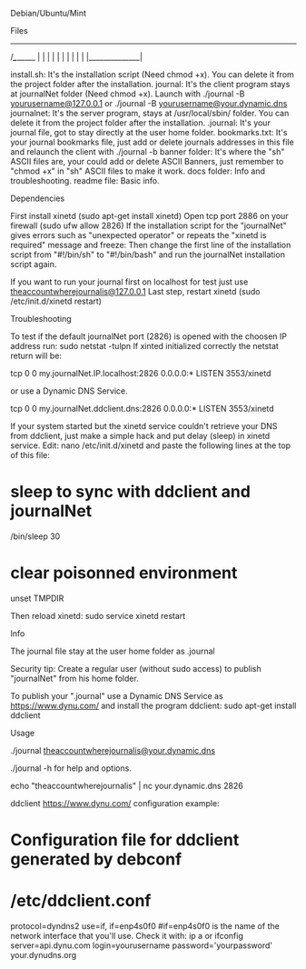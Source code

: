 Debian/Ubuntu/Mint

Files
  ___
 /___\_________
|              |
|              |
|              |
|              |
|              |
|______________|

install.sh: It's the installation script (Need chmod +x). You can delete it from the project folder after the installation.
journal: It's the client program stays at journalNet folder (Need chmod +x). Launch with ./journal -B yourusername@127.0.0.1 or ./journal -B yourusername@your.dynamic.dns 
journalnet: It's the server program, stays at /usr/local/sbin/ folder. You can delete it from the project folder after the installation.
.journal: It's your journal file, got to stay directly at the user home folder.
bookmarks.txt: It's your journal bookmarks file, just add or delete journals addresses in this file and relaunch the client with ./journal -b 
banner folder: It's where the "sh" ASCII files are, your could add or delete ASCII Banners, just remember to "chmod +x" in "sh" ASCII files to make it work.
docs folder: Info and troubleshooting.
readme file: Basic info.

Dependencies

First install xinetd (sudo apt-get install xinetd)
Open tcp port 2886 on your firewall (sudo ufw allow 2826)
If the installation script for the "journalNet" gives errors such as "unexpected operator" or repeats the "xinetd is required" message and freeze:
Then change the first line of the installation script from "#!/bin/sh" to "#!/bin/bash" and run the journalNet installation script again.

If you want to run your journal first on localhost for test just use theaccountwherejournalis@127.0.0.1
Last step, restart xinetd (sudo /etc/init.d/xinetd restart)

Troubleshooting

To test if the default journalNet port (2826) is opened with the choosen IP address run: sudo netstat -tulpn
If xinted initialized correctly the netstat return will be: 

tcp        0      0 my.journalNet.IP.localhost:2826       0.0.0.0:*               LISTEN       3553/xinetd 

or use a Dynamic DNS Service.

tcp        0      0 my.journalNet.ddclient.dns:2826       0.0.0.0:*               LISTEN       3553/xinetd 

If your system started but the xinetd service couldn't retrieve your DNS from ddclient, just make a simple hack and put delay (sleep) in xinetd service. 
Edit: nano /etc/init.d/xinetd and paste the following lines at the top of this file: 

# sleep to sync with ddclient and journalNet
/bin/sleep 30
# clear poisonned environment
unset TMPDIR

Then reload xinetd: sudo service xinetd restart

Info

The journal file stay at the user home folder as .journal

Security tip: Create a regular user (without sudo access) to publish "journalNet" from his home folder.

To publish your ".journal" use a Dynamic DNS Service as https://www.dynu.com/ and install the program ddclient: sudo apt-get install ddclient 

Usage

./journal theaccountwherejournalis@your.dynamic.dns

./journal -h for help and options.

echo "theaccountwherejournalis" | nc your.dynamic.dns 2826

ddclient https://www.dynu.com/ configuration example:

# Configuration file for ddclient generated by debconf
#
# /etc/ddclient.conf

protocol=dyndns2
use=if, if=enp4s0f0
#if=enp4s0f0 is the name of the network interface that you'll use. Check it with: ip a or ifconfig
server=api.dynu.com
login=yourusername
password='yourpassword'
your.dynudns.org





